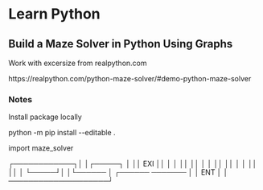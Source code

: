 <h1>Learn Python</h1>
<h2>Build a Maze Solver in Python Using Graphs</h2>
<p>Work with excersize from realpython.com</p>
<p>https://realpython.com/python-maze-solver/#demo-python-maze-solver</p>
<h3>Notes</h3>
<p>Install package locally</p>
<p>python -m pip install --editable .</p>
<p>import maze_solver</p>
┌────────────┐│     │┌─────┐
│            ││ EXI ││     │
│            ││     ││     │
│     ││     ││            │
│     ││     ││            │
└─────┘│     │└──────      │
┌──────       ───────      │
│ ENT                      │
│      ────────────────────┘
